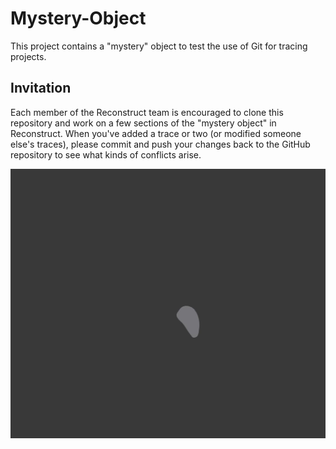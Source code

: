 # Mystery-Object
This project contains a "mystery" object to test the use of Git for tracing projects.

## Invitation
Each member of the Reconstruct team is encouraged to clone this repository and work on a few sections of the "mystery object" in Reconstruct. When you've added a trace or two (or modified someone else's traces), please commit and push your changes back to the GitHub repository to see what kinds of conflicts arise.


![Slice1](images/even/mystery_022.jpeg?raw=true "Slice1")

